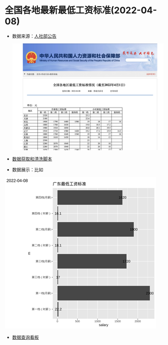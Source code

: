# 全国各地最新最低工资标准(2022-04-08)

-   数据来源：[人社部公告](http://www.mohrss.gov.cn/SYrlzyhshbzb/laodongguanxi_/fwyd/202204/t20220408_442833.html)

    <img src="images/Screen Shot 2022-04-19 at 1.36.48 PM.png" width="480"/>

-   [数据获取和清洗脚本](https://github.com/Ella-C/NewBasicSalaryChina/blob/4a6eefbddc7d1b5b74b481798d5ec8dfa8c228d2/HTML_To_CSV.R)

-   数据展示：比如

![](PNG/%E5%B9%BF%E4%B8%9C%E6%9C%80%E4%BD%8E%E5%B7%A5%E8%B5%84%E6%A0%87%E5%87%86.png)

-   [数据查询看板]()
